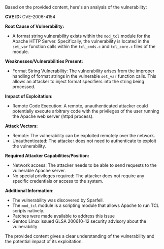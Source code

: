 Based on the provided content, here's an analysis of the vulnerability:

**CVE ID:** CVE-2006-4154

**Root Cause of Vulnerability:**
- A format string vulnerability exists within the `mod_tcl` module for the Apache HTTP Server. Specifically, the vulnerability is located in the `set_var` function calls within the `tcl_cmds.c` and `tcl_core.c` files of the module.

**Weaknesses/Vulnerabilities Present:**
- Format String Vulnerability: The vulnerability arises from the improper handling of format strings in the vulnerable `set_var` function calls. This allows an attacker to inject format specifiers into the string being processed.

**Impact of Exploitation:**
- Remote Code Execution: A remote, unauthenticated attacker could potentially execute arbitrary code with the privileges of the user running the Apache web server (httpd process).

**Attack Vectors:**
- Remote: The vulnerability can be exploited remotely over the network.
- Unauthenticated: The attacker does not need to authenticate to exploit the vulnerability.

**Required Attacker Capabilities/Position:**
- Network access: The attacker needs to be able to send requests to the vulnerable Apache server.
- No special privileges required: The attacker does not require any specific credentials or access to the system.

**Additional Information:**

- The vulnerability was discovered by Sparfell.
- The `mod_tcl` module is a scripting module that allows Apache to run TCL scripts natively.
- Patches were made available to address this issue
- Gentoo Linux issued GLSA 200610-12 security advisory about the vulnerability

The provided content gives a clear understanding of the vulnerability and the potential impact of its exploitation.